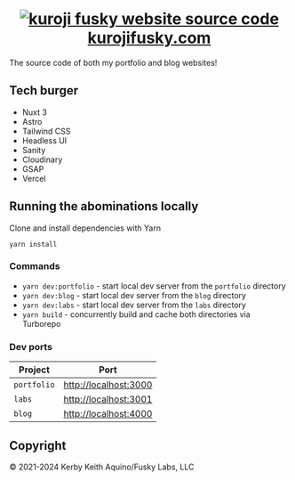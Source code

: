 <h1 align="center">
  <a href="https://kurojifusky.com">
    <img alt="kuroji fusky website source code" src="https://user-images.githubusercontent.com/94678583/222631031-6444bc47-39c4-4e5b-b36c-47c247478d08.png">
  </a>
  <a href="https://kurojifusky.com">kurojifusky.com</a>
</h1>

The source code of both my portfolio and blog websites!

## Tech burger

- Nuxt 3
- Astro
- Tailwind CSS
- Headless UI
- Sanity
- Cloudinary
- GSAP
- Vercel

## Running the abominations locally

Clone and install dependencies with Yarn

```console
yarn install
```

### Commands

- `yarn dev:portfolio` - start local dev server from the `portfolio` directory
- `yarn dev:blog` - start local dev server from the `blog` directory
- `yarn dev:labs` - start local dev server from the `labs` directory
- `yarn build` - concurrently build and cache both directories
  via Turborepo

### Dev ports

| Project     | Port                    |
| ----------- | ----------------------- |
| `portfolio` | <http://localhost:3000> |
| `labs`      | <http://localhost:3001> |
| `blog`      | <http://localhost:4000> |

## Copyright

© 2021-2024 Kerby Keith Aquino/Fusky Labs, LLC
